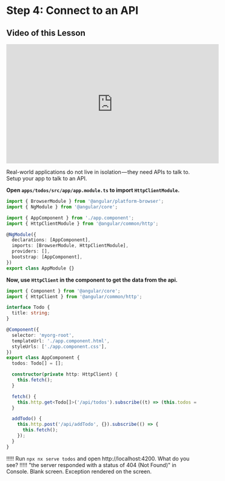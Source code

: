 # Step 4: Connect to an API

## Video of this Lesson

<iframe width="560" height="315" src="https://www.youtube.com/embed/digMpZzPtg8" frameborder="0" allow="accelerometer; autoplay; encrypted-media; gyroscope; picture-in-picture" allowfullscreen></iframe>

Real-world applications do not live in isolation — they need APIs to talk to. Setup your app to talk to an API.

**Open `apps/todos/src/app/app.module.ts` to import `HttpClientModule`.**

```typescript
import { BrowserModule } from '@angular/platform-browser';
import { NgModule } from '@angular/core';

import { AppComponent } from './app.component';
import { HttpClientModule } from '@angular/common/http';

@NgModule({
  declarations: [AppComponent],
  imports: [BrowserModule, HttpClientModule],
  providers: [],
  bootstrap: [AppComponent],
})
export class AppModule {}
```

**Now, use `HttpClient` in the component to get the data from the api.**

```typescript
import { Component } from '@angular/core';
import { HttpClient } from '@angular/common/http';

interface Todo {
  title: string;
}

@Component({
  selector: 'myorg-root',
  templateUrl: './app.component.html',
  styleUrls: ['./app.component.css'],
})
export class AppComponent {
  todos: Todo[] = [];

  constructor(private http: HttpClient) {
    this.fetch();
  }

  fetch() {
    this.http.get<Todo[]>('/api/todos').subscribe((t) => (this.todos = t));
  }

  addTodo() {
    this.http.post('/api/addTodo', {}).subscribe(() => {
      this.fetch();
    });
  }
}
```

!!!!!
Run `npx nx serve todos` and open http://localhost:4200. What do you see?
!!!!!
"the server responded with a status of 404 (Not Found)" in Console.
Blank screen.
Exception rendered on the screen.
